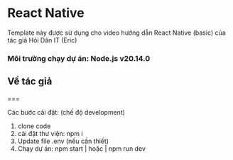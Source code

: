 # React Native
Template này được sử dụng cho video hướng dẫn React Native (basic) của tác giả Hỏi Dân IT (Eric)

### Môi trường chạy dự án: Node.js v20.14.0


## Về tác giả


===

Các bước cài đặt: (chế độ development)
1. clone code
2. cài đặt thư viện: npm i
3. Update file .env (nếu cần thiết)
4. Chạy dự án:  npm start | hoặc | npm run dev 
